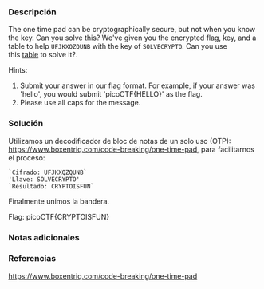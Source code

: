 ### Descripción
The one time pad can be cryptographically secure, but not when you know the key. Can you solve this? We've given you the encrypted flag, key, and a table to help `UFJKXQZQUNB` with the key of `SOLVECRYPTO`. Can you use this [table](https://jupiter.challenges.picoctf.org/static/1fd21547c154c678d2dab145c29f1d79/table.txt) to solve it?.

Hints:
1. Submit your answer in our flag format. For example, if your answer was 'hello', you would submit 'picoCTF{HELLO}' as the flag.
2. Please use all caps for the message.

### Solución
Utilizamos un decodificador de bloc de notas de un solo uso (OTP): https://www.boxentriq.com/code-breaking/one-time-pad, para facilitarnos el proceso:
```
`Cifrado: UFJKXQZQUNB`
'Llave: SOLVECRYPTO'
`Resultado: CRYPTOISFUN`
```
Finalmente unimos la bandera.

Flag:
picoCTF{CRYPTOISFUN}
### Notas adicionales


### Referencias
https://www.boxentriq.com/code-breaking/one-time-pad